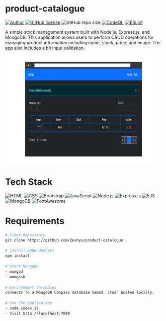 # product-catalogue 
[![Author](http://img.shields.io/badge/author-@Zevhys-blue.svg)](https://www.linkedin.com/in/rakha-djauhari/) [![GitHub license](https://img.shields.io/github/license/Zevhys/product-catalogue)](https://github.com/Zevhys/product-catalogue/blob/main/LICENSE) ![GitHub repo size](https://img.shields.io/github/repo-size/Zevhys/product-catalogue)
[![CodeQL](https://github.com/Zevhys/product-catalogue/actions/workflows/codeql.yml/badge.svg)](https://github.com/Zevhys/product-catalogue/actions/workflows/codeql.yml) [![ESLint](https://img.shields.io/github/actions/workflow/status/Zevhys/product-catalogue/eslint.yml?label=ESLint&logo=eslint)](https://github.com/Zevhys/product-catalogue/actions/workflows/eslint.yml)
 
A simple stock management system built with Node.js, Express.js, and MongoDB. This application allows users to perform CRUD operations for managing product information including name, stock, price, and image. The app also includes a bit input validation.

<div align="center">
  <img src="preview.webp" height="350px">
</div>

# Tech Stack 
![HTML](https://img.shields.io/badge/HTML-E34F26?style=flat-square&logo=html5&logoColor=ffffff)
![CSS](https://img.shields.io/badge/CSS-1572B6?style=flat-square&logo=css3&logoColor=ffffff)
![Bootstrap](https://img.shields.io/badge/Bootstrap-7952B3?style=flat-square&logo=bootstrap&logoColor=ffffff)
![JavaScript](https://img.shields.io/badge/JavaScript-F7DF1E?style=flat-square&logo=javascript&logoColor=000000)
![Node.js](https://img.shields.io/badge/Node.js-339933?style=flat-square&logo=nodedotjs&logoColor=white)
![Express.js](https://img.shields.io/badge/Express.js-000000?style=flat-square&logo=express&logoColor=white)
![EJS](https://img.shields.io/badge/EJS-023430?style=flat-square&logo=ejs&logoColor=ffffff)
![MongoDB](https://img.shields.io/badge/MongoDB-47A248?style=flat-square&logo=mongodb&logoColor=ffffff)
![FontAwesome](https://img.shields.io/badge/Font%20Awesome-339AF0?style=flat-square&logo=fontawesome&logoColor=ffffff)

# Requirements
```bash
# Clone Repository
git clone https://github.com/Zevhys/product-catalogue .

# Install Dependencies
npm install

# Start MongoDB
- mongod
- mongosh

# Environment Variables 
connects to a MongoDB Compass database named `crud` hosted locally.

# Run The Application
- node index.js
- Visit http://localhost:7000 
```
